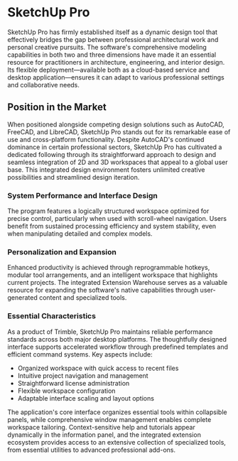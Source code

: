 # SketchUp Pro
SketchUp Pro has firmly established itself as a dynamic design tool that effectively bridges the gap between professional architectural work and personal creative pursuits. The software's comprehensive modeling capabilities in both two and three dimensions have made it an essential resource for practitioners in architecture, engineering, and interior design. Its flexible deployment—available both as a cloud-based service and desktop application—ensures it can adapt to various professional settings and collaborative needs.

## **Position in the Market**
When positioned alongside competing design solutions such as AutoCAD, FreeCAD, and LibreCAD, SketchUp Pro stands out for its remarkable ease of use and cross-platform functionality. Despite AutoCAD's continued dominance in certain professional sectors, SketchUp Pro has cultivated a dedicated following through its straightforward approach to design and seamless integration of 2D and 3D workspaces that appeal to a global user base. This integrated design environment fosters unlimited creative possibilities and streamlined design iteration.

### **System Performance and Interface Design**
The program features a logically structured workspace optimized for precise control, particularly when used with scroll-wheel navigation. Users benefit from sustained processing efficiency and system stability, even when manipulating detailed and complex models.

### **Personalization and Expansion**
Enhanced productivity is achieved through reprogrammable hotkeys, modular tool arrangements, and an intelligent workspace that highlights current projects. The integrated Extension Warehouse serves as a valuable resource for expanding the software's native capabilities through user-generated content and specialized tools.

### **Essential Characteristics**
As a product of Trimble, SketchUp Pro maintains reliable performance standards across both major desktop platforms. The thoughtfully designed interface supports accelerated workflow through predefined templates and efficient command systems. Key aspects include:
- Organized workspace with quick access to recent files
- Intuitive project navigation and management
- Straightforward license administration
- Flexible workspace configuration
- Adaptable interface scaling and layout options

The application's core interface organizes essential tools within collapsible panels, while comprehensive window management enables complete workspace tailoring. Context-sensitive help and tutorials appear dynamically in the information panel, and the integrated extension ecosystem provides access to an extensive collection of specialized tools, from essential utilities to advanced professional add-ons.
